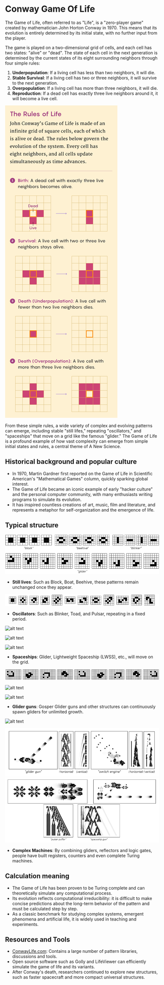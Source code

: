 # Conway Game Of Life

The Game of Life, often referred to as "Life", is a "zero-player game" created by mathematician John Horton Conway in 1970. This means that its evolution is entirely determined by its initial state, with no further input from the player.

The game is played on a two-dimensional grid of cells, and each cell has two states: "alive" or "dead". The state of each cell in the next generation is determined by the current states of its eight surrounding neighbors through four simple rules:

1. **Underpopulation**: If a living cell has less than two neighbors, it will die.
2. **Stable Survival**: If a living cell has two or three neighbors, it will survive to the next generation.
3. **Overpopulation**: If a living cell has more than three neighbors, it will die.
4. **Reproduction**: If a dead cell has exactly three live neighbors around it, it will become a live cell.

![alt text](../../images/conways-game-of-life/image-8.png)

From these simple rules, a wide variety of complex and evolving patterns can emerge, including stable "still lifes," repeating "oscillators," and "spaceships" that move on a grid like the famous "glider." The Game of Life is a profound example of how vast complexity can emerge from simple initial states and rules, a central theme of A New Science.

## Historical background and popular culture

- In 1970, Martin Gardner first reported on the Game of Life in Scientific American's "Mathematical Games" column, quickly sparking global interest.
- The Game of Life became an iconic example of early "hacker culture" and the personal computer community, with many enthusiasts writing programs to simulate its evolution.
- It has inspired countless creations of art, music, film and literature, and represents a metaphor for self-organization and the emergence of life.

## Typical structure

![alt text](../../images/conways-game-of-life/image.png)

- **Still lives**: Such as Block, Boat, Beehive, these patterns remain unchanged once they appear.

![alt text](../../images/conways-game-of-life/image-2.png)

- **Oscillators**: Such as Blinker, Toad, and Pulsar, repeating in a fixed period.

![alt text](https://upload.wikimedia.org/wikipedia/commons/9/95/Game_of_life_blinker.gif)

![alt text](https://upload.wikimedia.org/wikipedia/commons/1/12/Game_of_life_toad.gif)

![alt text](https://upload.wikimedia.org/wikipedia/commons/0/07/Game_of_life_pulsar.gif)

- **Spaceships**: Glider, Lightweight Spaceship (LWSS), etc., will move on the grid.

![alt text](../../images/conways-game-of-life/image-1.png)

![alt text](https://upload.wikimedia.org/wikipedia/commons/f/f2/Game_of_life_animated_glider.gif)

![alt text](https://upload.wikimedia.org/wikipedia/commons/3/37/Game_of_life_animated_LWSS.gif)

- **Glider guns**: Gosper Glider guns and other structures can continuously spawn gliders for unlimited growth.

![alt text](https://upload.wikimedia.org/wikipedia/commons/e/e5/Gospers_glider_gun.gif)

![alt text](../../images/conways-game-of-life/image-3.png)
![alt text](../../images/conways-game-of-life/image-4.png)

- **Complex Machines**: By combining gliders, reflectors and logic gates, people have built registers, counters and even complete Turing machines.

## Calculation meaning

- The Game of Life has been proven to be Turing complete and can theoretically simulate any computational process.
- Its evolution reflects computational irreducibility: it is difficult to make concise predictions about the long-term behavior of the pattern and must be calculated step by step.
- As a classic benchmark for studying complex systems, emergent phenomena and artificial life, it is widely used in teaching and experiments.

## Resources and Tools

- [ConwayLife.com](https://www.conwaylife.com/): Contains a large number of pattern libraries, discussions and tools.
- Open source software such as Golly and LifeViewer can efficiently simulate the game of life and its variants.
- After Conway's death, researchers continued to explore new structures, such as faster spacecraft and more compact universal structures.